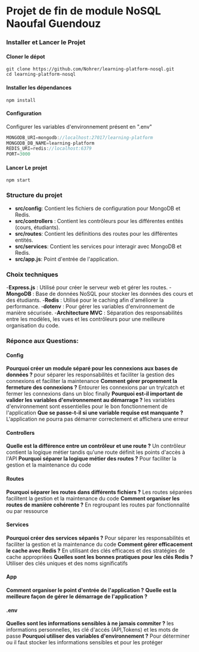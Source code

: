 # Projet de fin de module NoSQL Naoufal Guendouz

### Installer et Lancer le Projet
#### Cloner le dépot
```shell
git clone https://github.com/Nohrer/learning-platform-nosql.git
cd learning-platform-nosql
```

#### Installer les dépendances
```shell
npm install
```

#### Configuration
Configurer les variables d'environnement présent en ".env"
```javascript
MONGODB_URI=mongodb://localhost:27017/learning-platform
MONGODB_DB_NAME=learning-platform
REDIS_URI=redis://localhost:6379
PORT=3000
```

#### Lancer Le projet
```shell
npm start
```

### Structure du projet

- **src/config**: Contient les fichiers de configuration pour MongoDB et Redis.
- **src/controllers** : Contient les contrôleurs pour les différentes entités (cours, étudiants).
- **src/routes**: Contient les définitions des routes pour les différentes entités.
- **src/services**: Contient les services pour interagir avec MongoDB et Redis.
- **src/app.js**: Point d'entrée de l'application.

### Choix techniques
-**Express.js** : Utilisé pour créer le serveur web et gérer les routes.
-**MongoDB** : Base de données NoSQL pour stocker les données des cours et des étudiants.
-**Redis** : Utilisé pour le caching afin d'améliorer la performance.
-**dotenv** : Pour gérer les variables d'environnement de manière sécurisée.
-**Architecture MVC** : Séparation des responsabilités entre les modèles, les vues et les contrôleurs pour une meilleure organisation du code.

### Réponce aux Questions:

#### Config
**Pourquoi créer un module séparé pour les connexions aux bases de données ?**
pour séparer les responsabilités et faciliter la gestion des connexions et faciliter la maintenance
**Comment gérer proprement la fermeture des connexions ?**
Entourer les connexions par un try/catch et fermer les connexions dans un bloc finally
**Pourquoi est-il important de valider les variables d'environnement au démarrage ?**
les variables d'environnement sont essentielles pour le bon fonctionnement de l'application
**Que se passe-t-il si une variable requise est manquante ?**
L'application ne pourra pas démarrer correctement et affichera une erreur

#### Controllers
**Quelle est la différence entre un contrôleur et une route ?**
Un contrôleur contient la logique métier tandis qu'une route définit les points d'accès à l'API
**Pourquoi séparer la logique métier des routes ?**
Pour faciliter la gestion et la maintenance du code

#### Routes
**Pourquoi séparer les routes dans différents fichiers ?**
Les routes séparées facilitent la gestion et la maintenance du code
**Comment organiser les routes de manière cohérente ?**
En regroupant les routes par fonctionnalité ou par ressource

#### Services
**Pourquoi créer des services séparés ?**
Pour séparer les responsabilités et faciliter la gestion et la maintenance du code
**Comment gérer efficacement le cache avec Redis ?**
En utilisant des clés efficaces et des stratégies de cache appropriées
**Quelles sont les bonnes pratiques pour les clés Redis ?**
Utiliser des clés uniques et des noms significatifs

#### App
**Comment organiser le point d'entrée de l'application ?**
**Quelle est la meilleure façon de gérer le démarrage de l'application ?**

#### .env
**Quelles sont les informations sensibles à ne jamais commiter ?**
les informations personnelles, les clé d'accés (API,Tokens) et les mots de passe
**Pourquoi utiliser des variables d'environnement ?**
Pour déterminer ou il faut stocker les informations sensibles et pour les protéger

